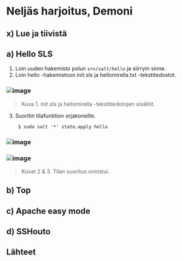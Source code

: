 # Neljäs harjoitus, Demoni
## x) Lue ja tiivistä
## a) Hello SLS
1. Loin uuden hakemisto polun `srv/salt/hello` ja siirryin sinne.
2. Loin hello -hakemistoon init.sls ja hellomirella.txt -tekstitedostot.
### ![image](https://github.com/Lambizzzz/infra-as-code/assets/148875838/240874dc-0f85-4778-be32-4e590963652d)

> Kuva 1. init.sls ja hellomirella -tekstitiedotojen sisällöt.

3. Suoritin tilafunktion orjakoneille.

        $ sudo salt '*' state.apply hello
### ![image](https://github.com/Lambizzzz/infra-as-code/assets/148875838/e6e66d00-bcf1-49f7-836d-6b622850eac5)
### ![image](https://github.com/Lambizzzz/infra-as-code/assets/148875838/7b4a037f-ebae-4975-be21-9947bcba6e6c)

> Kuvat 2 & 3. Tilan suoritus onnistui.

## b) Top
## c) Apache easy mode
## d) SSHouto
## Lähteet
